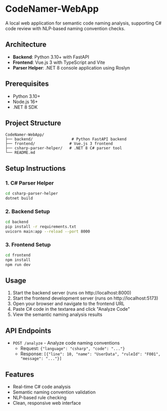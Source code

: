# CodeNamer-WebApp

A local web application for semantic code naming analysis, supporting C# code review with NLP-based naming convention checks.

## Architecture

- **Backend**: Python 3.10+ with FastAPI
- **Frontend**: Vue.js 3 with TypeScript and Vite
- **Parser Helper**: .NET 8 console application using Roslyn

## Prerequisites

- Python 3.10+
- Node.js 16+
- .NET 8 SDK

## Project Structure

```
CodeNamer-WebApp/
├── backend/                 # Python FastAPI backend
├── frontend/               # Vue.js 3 frontend
├── csharp-parser-helper/   # .NET 8 C# parser tool
└── README.md
```

## Setup Instructions

### 1. C# Parser Helper

```bash
cd csharp-parser-helper
dotnet build
```

### 2. Backend Setup

```bash
cd backend
pip install -r requirements.txt
uvicorn main:app --reload --port 8000
```

### 3. Frontend Setup

```bash
cd frontend
npm install
npm run dev
```

## Usage

1. Start the backend server (runs on http://localhost:8000)
2. Start the frontend development server (runs on http://localhost:5173)
3. Open your browser and navigate to the frontend URL
4. Paste C# code in the textarea and click "Analyze Code"
5. View the semantic naming analysis results

## API Endpoints

- `POST /analyze` - Analyze code naming conventions
  - Request: `{"language": "csharp", "code": "..."}`
  - Response: `[{"line": 10, "name": "UserData", "ruleId": "F001", "message": "..."}]`

## Features

- Real-time C# code analysis
- Semantic naming convention validation
- NLP-based rule checking
- Clean, responsive web interface
